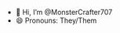 - 👋 Hi, I’m @MonsterCrafter707
- 😄 Pronouns: They/Them


<!---
MonsterCrafter707/MonsterCrafter707 is a ✨ special ✨ repository because its `README.md` (this file) appears on your GitHub profile.
You can click the Preview link to take a look at your changes.
--->
